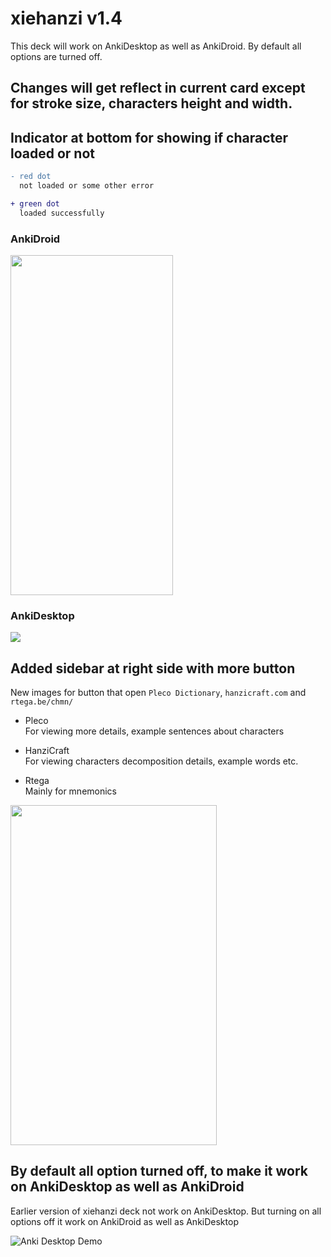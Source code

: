 # xiehanzi v1.4
This deck will work on AnkiDesktop as well as AnkiDroid. By default all options are turned off. 

## Changes will get reflect in current card except for stroke size, characters height and width. 

## Indicator at bottom for showing if character loaded or not 
```diff
- red dot
  not loaded or some other error

+ green dot
  loaded successfully 
```
### AnkiDroid
<img src="https://raw.githubusercontent.com/infinyte7/Anki-xiehanzi/master/image/char_indicator_mobile.PNG" height="544" width="260"></img>

### AnkiDesktop

<img src="https://raw.githubusercontent.com/infinyte7/Anki-xiehanzi/master/image/char_indicator.PNG"></img>


## Added sidebar at right side with more button
New images for button that open ```Pleco Dictionary```, ```hanzicraft.com``` and ```rtega.be/chmn/```

- Pleco
<br>For viewing more details, example sentences about characters 

- HanziCraft
<br> For viewing characters decomposition details, example words etc.

- Rtega
<br> Mainly for mnemonics 

<img src="https://raw.githubusercontent.com/infinyte7/Anki-xiehanzi/master/image/xiehanzi_v1.4.PNG" height="544" width="330"></img>

## By default all option turned off, to make it work on AnkiDesktop as well as AnkiDroid

Earlier version of xiehanzi deck not work on AnkiDesktop. But turning on all options off it work on AnkiDroid as well as AnkiDesktop

![Anki Desktop Demo](https://raw.githubusercontent.com/infinyte7/Anki-xiehanzi/master/image/anki_desktop_demo.gif)